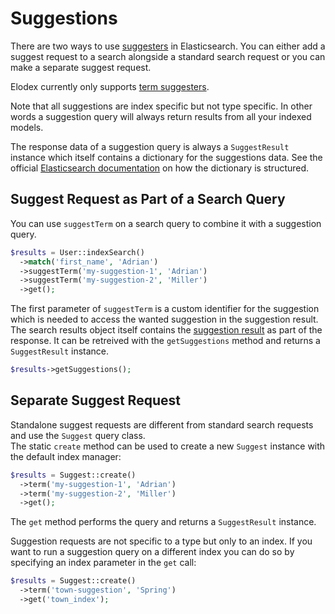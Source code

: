 # Suggestions
There are two ways to use [suggesters][Elasticsearch Suggesters] in Elasticsearch. You can either add a suggest request to a search alongside a standard search request or you can make a separate suggest request.

Elodex currently only supports [term suggesters][Elasticsearch Suggesters - Term].

Note that all suggestions are index specific but not type specific.
In other words a suggestion query will always return results from all your indexed models.

The response data of a suggestion query is always a `SuggestResult` instance which itself contains a dictionary for the suggestions data.
See the official [Elasticsearch documentation][Elasticsearch Suggesters] on how the dictionary is structured.


## Suggest Request as Part of a Search Query
You can use `suggestTerm` on a search query to combine it with a suggestion query.
```php
$results = User::indexSearch()
  ->match('first_name', 'Adrian')
  ->suggestTerm('my-suggestion-1', 'Adrian')
  ->suggestTerm('my-suggestion-2', 'Miller')
  ->get();
```

The first parameter of `suggestTerm` is a custom identifier for the suggestion which is needed to access the wanted suggestion in the suggestion result.
The search results object itself contains the [suggestion result][Elodex Search Results - Suggestions] as part of the response. It can be retreived with the `getSuggestions` method and returns a `SuggestResult` instance.

```php
$results->getSuggestions();
```


## Separate Suggest Request
Standalone suggest requests are different from standard search requests and use the `Suggest` query class.  
The static `create` method can be used to create a new `Suggest` instance with the default index manager:

```php
$results = Suggest::create()
  ->term('my-suggestion-1', 'Adrian')
  ->term('my-suggestion-2', 'Miller')
  ->get();
```

The `get` method performs the query and returns a `SuggestResult` instance.

Suggestion requests are not specific to a type but only to an index.
If you want to run a suggestion query on a different index you can do so by specifying an index parameter in the `get` call:
```php
$results = Suggest::create()
  ->term('town-suggestion', 'Spring')
  ->get('town_index');
```



[Elasticsearch Suggesters]: https://www.elastic.co/guide/en/elasticsearch/reference/current/search-suggesters.html "Elasticsearch Suggesters"
[Elasticsearch Suggesters - Term]: https://www.elastic.co/guide/en/elasticsearch/reference/current/search-suggesters-term.html "Elasticsearch Suggesters - Term"
[Elodex Search Results - Suggestions]: https://github.com/Elodex/Documentation/blob/develop/06_Search.md#suggestions "Elodex Search Results - Suggestions"